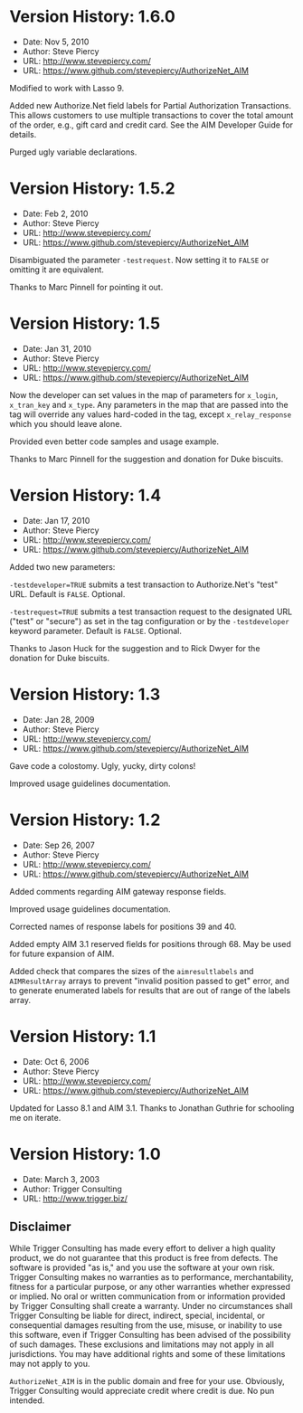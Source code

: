 Version History: 1.6.0
======================
* Date: Nov 5, 2010
* Author: Steve Piercy
* URL: http://www.stevepiercy.com/
* URL: https://www.github.com/stevepiercy/AuthorizeNet_AIM

Modified to work with Lasso 9.

Added new Authorize.Net field labels for Partial Authorization Transactions.  This allows customers to use multiple transactions to cover the total amount of the order, e.g., gift card and credit card.  See the AIM Developer Guide for details.

Purged ugly variable declarations.

Version History: 1.5.2
======================
* Date: Feb 2, 2010
* Author: Steve Piercy
* URL: http://www.stevepiercy.com/
* URL: https://www.github.com/stevepiercy/AuthorizeNet_AIM

Disambiguated the parameter `-testrequest`.  Now setting it to `FALSE` or omitting it are equivalent.

Thanks to Marc Pinnell for pointing it out.

Version History: 1.5
====================
* Date: Jan 31, 2010
* Author: Steve Piercy
* URL: http://www.stevepiercy.com/
* URL: https://www.github.com/stevepiercy/AuthorizeNet_AIM

Now the developer can set values in the map of parameters for `x_login`, `x_tran_key` and `x_type`.  Any parameters in the map that are passed into the tag will override any values hard-coded in the tag, except `x_relay_response` which you should leave alone.

Provided even better code samples and usage example.

Thanks to Marc Pinnell for the suggestion and donation for Duke biscuits.

Version History: 1.4
====================
* Date: Jan 17, 2010
* Author: Steve Piercy
* URL: http://www.stevepiercy.com/
* URL: https://www.github.com/stevepiercy/AuthorizeNet_AIM

Added two new parameters:

`-testdeveloper=TRUE` submits a test transaction to Authorize.Net's "test" URL.  Default is `FALSE`.  Optional.

`-testrequest=TRUE` submits a test transaction request to the designated URL ("test" or "secure") as set in the tag configuration or by the `-testdeveloper` keyword parameter.  Default is `FALSE`.  Optional.

Thanks to Jason Huck for the suggestion and to Rick Dwyer for the donation for Duke biscuits.

Version History: 1.3
====================
* Date: Jan 28, 2009
* Author: Steve Piercy
* URL: http://www.stevepiercy.com/
* URL: https://www.github.com/stevepiercy/AuthorizeNet_AIM

Gave code a colostomy.  Ugly, yucky, dirty colons!

Improved usage guidelines documentation.

Version History: 1.2
====================
* Date: Sep 26, 2007
* Author: Steve Piercy
* URL: http://www.stevepiercy.com/
* URL: https://www.github.com/stevepiercy/AuthorizeNet_AIM

Added comments regarding AIM gateway response fields.

Improved usage guidelines documentation.

Corrected names of response labels for positions 39 and 40.

Added empty AIM 3.1 reserved fields for positions through 68.  May be used for future expansion of AIM.

Added check that compares the sizes of the `aimresultlabels` and `AIMResultArray` arrays to prevent "invalid position passed to get" error, and to generate enumerated labels for results that are out of range of the labels array.

Version History: 1.1
====================

* Date: Oct 6, 2006
* Author: Steve Piercy
* URL: http://www.stevepiercy.com/
* URL: https://www.github.com/stevepiercy/AuthorizeNet_AIM

Updated for Lasso 8.1 and AIM 3.1.  Thanks to Jonathan Guthrie for schooling me on iterate.

Version History: 1.0
====================

* Date: March 3, 2003
* Author: Trigger Consulting
* URL: http://www.trigger.biz/

Disclaimer
----------

While Trigger Consulting has made every effort to deliver a high quality product, we do not guarantee that this product is free from defects.  The software is provided "as is," and you use the software at your own risk. Trigger Consulting makes no warranties as to performance, merchantability, fitness for a particular purpose, or any other warranties whether expressed or implied. No oral or written communication from or information provided by Trigger Consulting shall create a warranty. Under no circumstances shall Trigger Consulting be liable for direct, indirect, special, incidental, or consequential damages resulting from the use, misuse, or inability to use this software, even if Trigger Consulting has been advised of the possibility of such damages. These exclusions and limitations may not apply in all jurisdictions. You may have additional rights and some of these limitations may not apply to you.

`AuthorizeNet_AIM` is in the public domain and free for your use. Obviously, Trigger Consulting would appreciate credit where credit is due. No pun intended.

